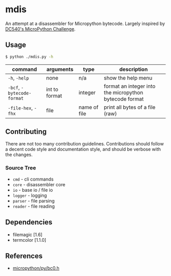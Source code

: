 # mdis
An attempt at a disassembler for Micropython bytecode.
Largely inspired by [DC540's MicroPython Challenge](https://github.com/mytechnotalent/dc540-0x00002).

## Usage

```bash
$ python ./mdis.py -h
```

| command | arguments | type | description |
|---------|-----------|------|-------------|
| `-h`, `-help` | none | n/a | show the help menu |
| `-bcf`, `-bytecode-format` |  int to format | integer | format an integer into the micropython bytecode format |
| `-file-hex`, `-fhx` | file | name of file | print all bytes of a file (raw) |

## Contributing
There are not too many contribution guidelines. Contributions should follow a decent code style and documentation style, and should be verbose with the changes.

### Source Tree
* `cmd` - cli commands
* `core` - disassembler core
* `io` - base io / file io
* `logger` - logging
* `parser` - file parsing
* `reader` - file reading

## Dependencies
* filemagic [1.6]
* termcolor [1.1.0]
## References
* [micropython/py/bc0.h](https://github.com/micropython/micropython/blob/master/py/bc0.h)